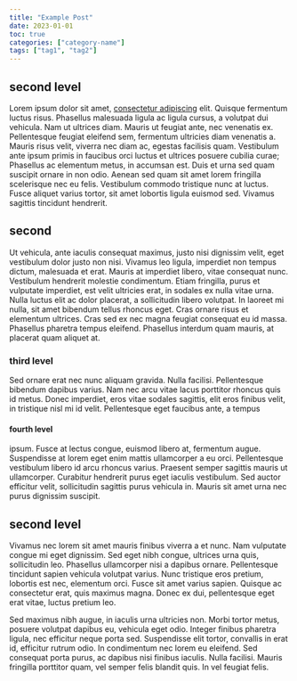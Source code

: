 ```yaml
---
title: "Example Post"
date: 2023-01-01
toc: true
categories: ["category-name"]
tags: ["tag1", "tag2"]
---
```


## second level

Lorem ipsum dolor sit amet, [consectetur adipiscing](https://davidaflood.com/) elit. Quisque fermentum luctus risus. Phasellus malesuada ligula ac ligula cursus, a volutpat dui vehicula. Nam ut ultrices diam. Mauris ut feugiat ante, nec venenatis ex. Pellentesque feugiat eleifend sem, fermentum ultricies diam venenatis a. Mauris risus velit, viverra nec diam ac, egestas facilisis quam. Vestibulum ante ipsum primis in faucibus orci luctus et ultrices posuere cubilia curae; Phasellus ac elementum metus, in accumsan est. Duis et urna sed quam suscipit ornare in non odio. Aenean sed quam sit amet lorem fringilla scelerisque nec eu felis. Vestibulum commodo tristique nunc at luctus. Fusce aliquet varius tortor, sit amet lobortis ligula euismod sed. Vivamus sagittis tincidunt hendrerit.

## second

Ut vehicula, ante iaculis consequat maximus, justo nisi dignissim velit, eget vestibulum dolor justo non nisi. Vivamus leo ligula, imperdiet non tempus dictum, malesuada et erat. Mauris at imperdiet libero, vitae consequat nunc. Vestibulum hendrerit molestie condimentum. Etiam fringilla, purus et vulputate imperdiet, est velit ultricies erat, in sodales ex nulla vitae urna. Nulla luctus elit ac dolor placerat, a sollicitudin libero volutpat. In laoreet mi nulla, sit amet bibendum tellus rhoncus eget. Cras ornare risus et elementum ultrices. Cras sed ex nec magna feugiat consequat eu id massa. Phasellus pharetra tempus eleifend. Phasellus interdum quam mauris, at placerat quam aliquet at.

### third level

Sed ornare erat nec nunc aliquam gravida. Nulla facilisi. Pellentesque bibendum dapibus varius. Nam nec arcu vitae lacus porttitor rhoncus quis id metus. Donec imperdiet, eros vitae sodales sagittis, elit eros finibus velit, in tristique nisl mi id velit. Pellentesque eget faucibus ante, a tempus 

#### fourth level

ipsum. Fusce at lectus congue, euismod libero at, fermentum augue. Suspendisse at lorem eget enim mattis ullamcorper a eu orci. Pellentesque vestibulum libero id arcu rhoncus varius. Praesent semper sagittis mauris ut ullamcorper. Curabitur hendrerit purus eget iaculis vestibulum. Sed auctor efficitur velit, sollicitudin sagittis purus vehicula in. Mauris sit amet urna nec purus dignissim suscipit.

## second level

Vivamus nec lorem sit amet mauris finibus viverra a et nunc. Nam vulputate congue mi eget dignissim. Sed eget nibh congue, ultrices urna quis, sollicitudin leo. Phasellus ullamcorper nisi a dapibus ornare. Pellentesque tincidunt sapien vehicula volutpat varius. Nunc tristique eros pretium, lobortis est nec, elementum orci. Fusce sit amet varius sapien. Quisque ac consectetur erat, quis maximus magna. Donec ex dui, pellentesque eget erat vitae, luctus pretium leo.

Sed maximus nibh augue, in iaculis urna ultricies non. Morbi tortor metus, posuere volutpat dapibus eu, vehicula eget odio. Integer finibus pharetra ligula, nec efficitur neque porta sed. Suspendisse elit tortor, convallis in erat id, efficitur rutrum odio. In condimentum nec lorem eu eleifend. Sed consequat porta purus, ac dapibus nisi finibus iaculis. Nulla facilisi. Mauris fringilla porttitor quam, vel semper felis blandit quis. In vel feugiat felis.
